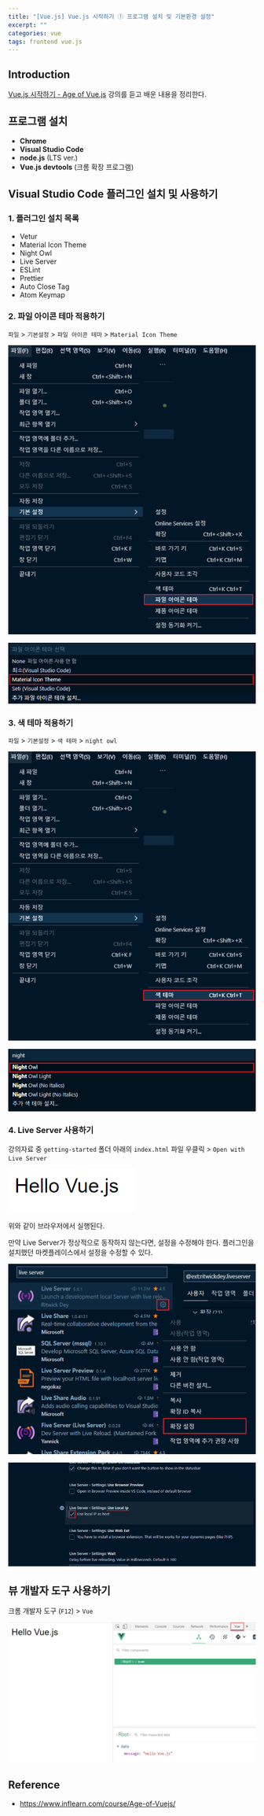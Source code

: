 ```yaml
---
title: "[Vue.js] Vue.js 시작하기 ① 프로그램 설치 및 기본환경 설정"
excerpt: ""
categories: vue
tags: frontend vue.js
---
```


## Introduction
[Vue.js 시작하기 - Age of Vue.js](https://www.inflearn.com/course/Age-of-Vuejs/) 강의를 듣고 배운 내용을 정리한다.

## 프로그램 설치
- **Chrome** 
- **Visual Studio Code** 
- **node.js** (LTS ver.) 
- **Vue.js devtools** (크롬 확장 프로그램)

## Visual Studio Code 플러그인 설치 및 사용하기
### 1. 플러그인 설치 목록
- Vetur
- Material Icon Theme
- Night Owl
- Live Server
- ESLint
- Prettier
- Auto Close Tag
- Atom Keymap

### 2. 파일 아이콘 테마 적용하기
`파일` > `기본설정` > `파일 아이콘 테마` > `Material Icon Theme`

![file-icon-theme-1](/assets/images/post/20210425/file-icon-theme-1.png)

![file-icon-theme-2](/assets/images/post/20210425/file-icon-theme-2.png)

### 3. 색 테마 적용하기
`파일` > `기본설정` > `색 테마` > `night owl`

![color-theme-1](/assets/images/post/20210425/color-theme-1.png)

![color-theme-2](/assets/images/post/20210425/color-theme-2.png)

### 4. Live Server 사용하기
강의자료 중 `getting-started` 폴더 아래의 `index.html` 파일 우클릭 > `Open with Live Server`

![live-server-run](/assets/images/post/20210425/live-server-run.png)

위와 같이 브라우저에서 실행된다. 

만약 Live Server가 정상적으로 동작하지 않는다면, 설정을 수정해야 한다. 플러그인을 설치했던 마켓플레이스에서 설정을 수정할 수 있다.

![live-server-setting-1](/assets/images/post/20210425/live-server-setting-1.png)

![live-server-setting-2](/assets/images/post/20210425/live-server-setting-2.png)

## 뷰 개발자 도구 사용하기
크롬 개발자 도구 (`F12`) > `Vue`

![vue-devtools](/assets/images/post/20210425/vue-devtools.png)


## Reference
- <https://www.inflearn.com/course/Age-of-Vuejs/>